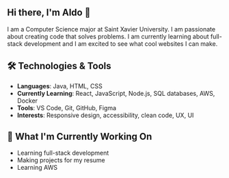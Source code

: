 ## Hi there, I'm Aldo 👋

I am a Computer Science major at Saint Xavier University. I am passionate about creating code that solves problems. I am currently learning about full-stack development and I am excited to see what cool websites I can make.

## 🛠️ Technologies & Tools
- **Languages**: Java, HTML, CSS
- **Currently Learning**: React, JavaScript, Node.js, SQL databases, AWS, Docker
- **Tools**: VS Code, Git, GitHub, Figma
- **Interests**: Responsive design, accessibility, clean code, UX, UI

## 🌱 What I'm Currently Working On
- Learning full-stack development
- Making projects for my resume
- Learning AWS
<!--
**aldomagana/aldomagana** is a ✨ _special_ ✨ repository because its `README.md` (this file) appears on your GitHub profile.
-->
